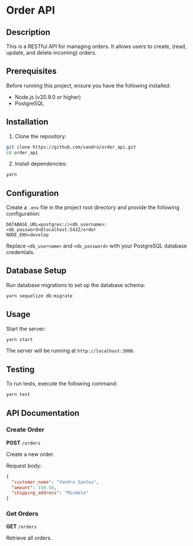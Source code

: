 # Order API

## Description

This is a RESTful API for managing orders. It allows users to create, (read, update, and delete incoming) orders.

## Prerequisites

Before running this project, ensure you have the following installed:

- Node.js (v20.9.0 or higher)
- PostgreSQL

## Installation

1. Clone the repository:

```bash
git clone https://github.com/vandro/order_api.git
cd order_api
```

2. Install dependencies:

```bash
yarn
```

## Configuration

Create a `.env` file in the project root directory and provide the following configuration:

```
DATABASE_URL=postgres://<db_username>:<db_password>@localhost:5432/order
NODE_ENV=develop
```

Replace `<db_username>` and `<db_password>` with your PostgreSQL database credentials.

## Database Setup

Run database migrations to set up the database schema:

```bash
yarn sequelize db:migrate
```

## Usage

Start the server:

```bash
yarn start
```

The server will be running at `http://localhost:3000`.

## Testing

To run tests, execute the following command:

```bash
yarn test
```

## API Documentation

### Create Order

**POST** `/orders`

Create a new order.

Request body:

```json
{
  "customer_name": "Vandro Santos",
  "amount": 150.50,
  "shipping_address": "Mindelo"
}
```

### Get Orders

**GET** `/orders`

Retrieve all orders.